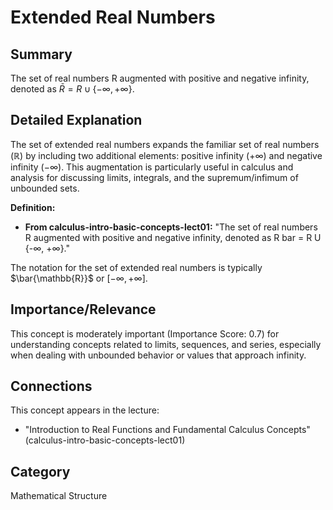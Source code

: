 # Extended Real Numbers

## Summary
The set of real numbers R augmented with positive and negative infinity, denoted as $\bar{R} = R \cup \{-\infty, +\infty\}$.

## Detailed Explanation
The set of extended real numbers expands the familiar set of real numbers ($\mathbb{R}$) by including two additional elements: positive infinity ($+\infty$) and negative infinity ($-\infty$). This augmentation is particularly useful in calculus and analysis for discussing limits, integrals, and the supremum/infimum of unbounded sets.

**Definition:**
*   **From calculus-intro-basic-concepts-lect01:** "The set of real numbers R augmented with positive and negative infinity, denoted as R bar = R U {-∞, +∞}."

The notation for the set of extended real numbers is typically $\bar{\mathbb{R}}$ or $[-\infty, +\infty]$.

## Importance/Relevance
This concept is moderately important (Importance Score: 0.7) for understanding concepts related to limits, sequences, and series, especially when dealing with unbounded behavior or values that approach infinity.

## Connections
This concept appears in the lecture:
*   "Introduction to Real Functions and Fundamental Calculus Concepts" (calculus-intro-basic-concepts-lect01)

## Category
Mathematical Structure